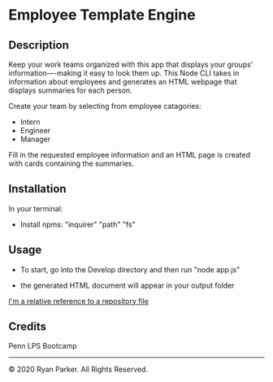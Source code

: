 # Employee Template Engine

## Description 

Keep your work teams organized with this app that displays your groups' information—-making it easy to look them up. This Node CLI takes in information about employees and generates an HTML webpage that displays summaries for each person. 

Create your team by selecting from employee catagories:
* Intern
* Engineer
* Manager

Fill in the requested employee information and an HTML page is created with cards containing the summaries.

## Installation
In your terminal:

* Install npms: 
    "inquirer"
    "path"
    "fs"

## Usage 

* To start, go into the Develop directory and then run "node app.js"

* the generated HTML document will appear in your output folder

[I'm a relative reference to a repository file](../Assets/guide-video.mov)

## Credits

Penn LPS Bootcamp

---
© 2020 Ryan Parker. All Rights Reserved.

